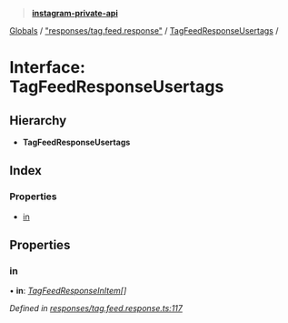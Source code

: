 > **[instagram-private-api](../README.md)**

[Globals](../README.md) / ["responses/tag.feed.response"](../modules/_responses_tag_feed_response_.md) / [TagFeedResponseUsertags](_responses_tag_feed_response_.tagfeedresponseusertags.md) /

# Interface: TagFeedResponseUsertags

## Hierarchy

* **TagFeedResponseUsertags**

## Index

### Properties

* [in](_responses_tag_feed_response_.tagfeedresponseusertags.md#in)

## Properties

###  in

• **in**: *[TagFeedResponseInItem](_responses_tag_feed_response_.tagfeedresponseinitem.md)[]*

*Defined in [responses/tag.feed.response.ts:117](https://github.com/dilame/instagram-private-api/blob/e9c516c/src/responses/tag.feed.response.ts#L117)*